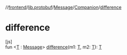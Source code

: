 //[frontend](../../../../index.md)/[lib.protobuf](../../index.md)/[Message](../index.md)/[Companion](index.md)/[difference](difference.md)

# difference

[js]\
fun &lt;[T](difference.md) : [Message](../index.md)&gt; [difference](difference.md)(m1: [T](difference.md), m2: [T](difference.md)): [T](difference.md)
